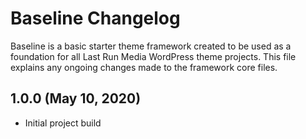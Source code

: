 # Baseline Changelog

Baseline is a basic starter theme framework created to be used as a foundation for all Last Run Media WordPress theme projects. This file explains any ongoing changes made to the framework core files.


## 1.0.0 (May 10, 2020)

* Initial project build
